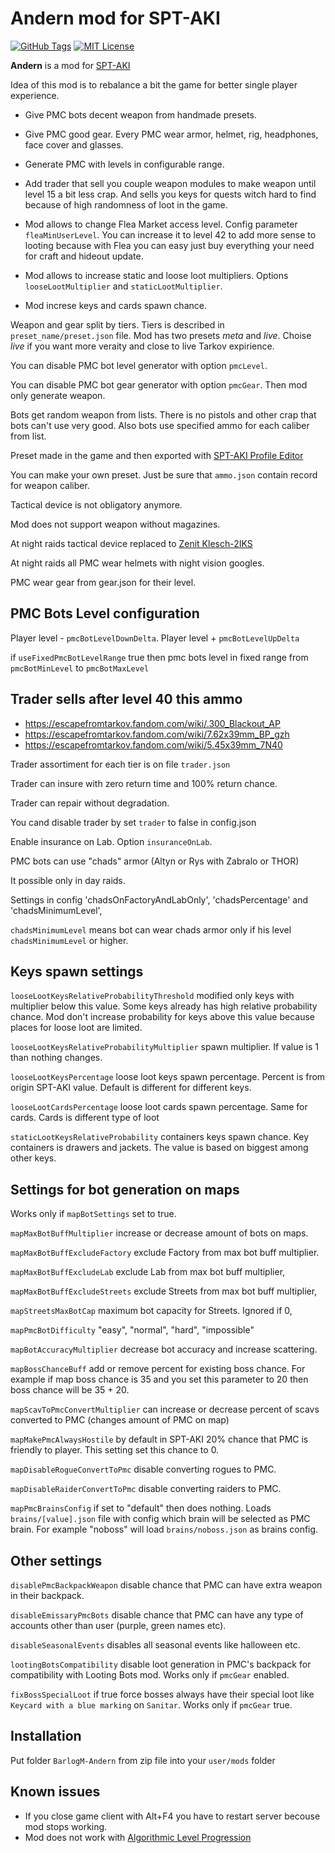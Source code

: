# Andern mod for SPT-AKI

[![GitHub Tags](https://img.shields.io/github/v/tag/barlog-m/SPT-AKI-Andern?color=0298c3&label=version&style=flat-square)](https://github.com/barlog-m/oceanic-primal-visual-studio-code/tags)
[![MIT License](https://img.shields.io/badge/license-MIT-0298c3.svg?style=flat-square)](https://opensource.org/licenses/MIT)

**Andern** is a mod for [SPT-AKI](https://www.sp-tarkov.com/)

Idea of this mod is to rebalance a bit the game for better single player experience.

* Give PMC bots decent weapon from handmade presets.

* Give PMC good gear. Every PMC wear armor, helmet, rig, headphones, face cover and glasses.

* Generate PMC with levels in configurable range.

* Add trader that sell you couple weapon modules to make weapon until level 15 a bit less crap. And sells you keys for quests witch hard to find because of high randomness of loot in the game.

* Mod allows to change Flea Market access level. Config parameter `fleaMinUserLevel`. You can increase it to level 42 to add more sense to looting because with Flea you can easy just buy everything your need for craft and hideout update.

* Mod allows to increase static and loose loot multipliers. Options `looseLootMultiplier` and `staticLootMultiplier`.

* Mod increse keys and cards spawn chance.

Weapon and gear split by tiers. Tiers is described in `preset_name/preset.json` file. Mod has two presets *meta* and *live*. Choise *live* if you want more veraity and close to live Tarkov expirience.

You can disable PMC bot level generator with option `pmcLevel`.

You can disable PMC bot gear generator with option `pmcGear`. Then mod only generate weapon.

Bots get random weapon from lists. There is no pistols and other crap that bots can't use very good.
Also bots use specified ammo for each caliber from list.

Preset made in the game and then exported with [SPT-AKI Profile Editor](https://hub.sp-tarkov.com/files/file/184-spt-aki-profile-editor/)

You can make your own preset. Just be sure that `ammo.json` contain record for weapon caliber.

Tactical device is not obligatory anymore.

Mod does not support weapon without magazines.

At night raids tactical device replaced to [Zenit Klesch-2IKS](https://escapefromtarkov.fandom.com/wiki/Zenit_Klesch-2IKS_IR_illuminator_with_laser)

At night raids all PMC wear helmets with night vision googles.

PMC wear gear from gear.json for their level.

## PMC Bots Level configuration

Player level - `pmcBotLevelDownDelta`. Player level + `pmcBotLevelUpDelta`

if `useFixedPmcBotLevelRange` true then pmc bots level in fixed range from `pmcBotMinLevel` to `pmcBotMaxLevel`

## Trader sells after level 40 this ammo

* https://escapefromtarkov.fandom.com/wiki/.300_Blackout_AP
* https://escapefromtarkov.fandom.com/wiki/7.62x39mm_BP_gzh
* https://escapefromtarkov.fandom.com/wiki/5.45x39mm_7N40

Trader assortiment for each tier is on file `trader.json`

Trader can insure with zero return time and 100% return chance.

Trader can repair without degradation.

You cand disable trader by set `trader` to false in config.json

Enable insurance on Lab. Option `insuranceOnLab`.

PMC bots can use "chads" armor (Altyn or Rys with Zabralo or THOR)

It possible only in day raids.

Settings in config 'chadsOnFactoryAndLabOnly', 'chadsPercentage' and 'chadsMinimumLevel',

`chadsMinimumLevel` means bot can wear chads armor only if his level `chadsMinimumLevel` or higher.

## Keys spawn settings

`looseLootKeysRelativeProbabilityThreshold` modified only keys with multiplier below this value. Some keys already has high relative probability chance. Mod don't increase probability for keys above this value because places for loose loot are limited.

`looseLootKeysRelativeProbabilityMultiplier` spawn multiplier. If value is 1 than nothing changes.

`looseLootKeysPercentage` loose loot keys spawn percentage. Percent is from origin SPT-AKI value. Default is different for different keys.

`looseLootCardsPercentage` loose loot cards spawn percentage. Same for cards. Cards is different type of loot

`staticLootKeysRelativeProbability` containers keys spawn chance. Key containers is drawers and jackets. The value is based on biggest among other keys.

## Settings for bot generation on maps

Works only if `mapBotSettings` set to true.

`mapMaxBotBuffMultiplier` increase or decrease amount of bots on maps.

`mapMaxBotBuffExcludeFactory` exclude Factory from max bot buff multiplier.

`mapMaxBotBuffExcludeLab` exclude Lab from max bot buff multiplier,

`mapMaxBotBuffExcludeStreets` exclude Streets from max bot buff multiplier,

`mapStreetsMaxBotCap` maximum bot capacity for Streets. Ignored if 0,

`mapPmcBotDifficulty` "easy", "normal", "hard", "impossible"

`mapBotAccuracyMultiplier` decrease bot accuracy and increase scattering.

`mapBossChanceBuff` add or remove percent for existing boss chance. For example if map boss chance is 35 and you set this parameter to 20 then boss chance will be 35 + 20.

`mapScavToPmcConvertMultiplier` can increase or decrease percent of scavs converted to PMC (changes amount of PMC on map)

`mapMakePmcAlwaysHostile` by default in SPT-AKI 20% chance that PMC is friendly to player. This setting set this chance to 0.

`mapDisableRogueConvertToPmc` disable converting rogues to PMC.

`mapDisableRaiderConvertToPmc` disable converting raiders to PMC.

`mapPmcBrainsConfig` if set to "default" then does nothing. Loads `brains/[value].json` file with config which brain will be selected as PMC brain. For example "noboss" will load `brains/noboss.json` as brains config.

## Other settings

`disablePmcBackpackWeapon` disable chance that PMC can have extra weapon in their backpack.

`disableEmissaryPmcBots` disable chance that PMC can have any type of accounts other than user (purple, green names etc).

`disableSeasonalEvents` disables all seasonal events like halloween etc.

`lootingBotsCompatibility` disable loot generation in PMC's backpack for compatibility with Looting Bots mod. Works only if `pmcGear` enabled.

`fixBossSpecialLoot` if true force bosses always have their special loot like `Keycard with a blue marking` on `Sanitar`. Works only if `pmcGear` true.

## Installation

Put folder `BarlogM-Andern` from zip file into your `user/mods` folder

## Known issues

* If you close game client with Alt+F4 you have to restart server becouse mod stops working.
* Mod does not work with [Algorithmic Level Progression](https://hub.sp-tarkov.com/files/file/1400-algorithmic-level-progression/)
